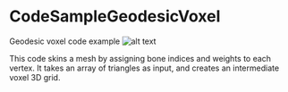 # CodeSampleGeodesicVoxel
Geodesic voxel code example
![alt text](https://i.imgur.com/32Gq7xI.png)

This code skins a mesh by assigning bone indices and weights to each vertex.
It takes an array of triangles as input, and creates an intermediate voxel 3D grid.
